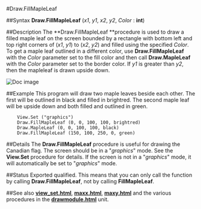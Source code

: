 
#Draw.FillMapleLeaf

##Syntax
**Draw.FillMapleLeaf** (_x1_, _y1_, _x2_, _y2_, _Color_ : **int**)



##Description
The **Draw.FillMapleLeaf **procedure is used to draw a filled maple leaf on the screen bounded by a rectangle with bottom left and top right corners of (_x1_, _y1_) to (_x2_, _y2_) and filled using the specified _Color_. To get a maple leaf outlined in a different color, use **Draw.FillMapleLeaf** with the _Color_ parameter set to the fill color and then call **Draw.MapleLeaf**  with the _Color_ parameter set to the border color. If _y1_ is greater than _y2_, then the mapleleaf is drawn upside down.

![Doc image](draw_fillmapleleaf01.gif)


##Example
This program will draw two maple leaves beside each other. The first will be outlined in black and filled in brightred. The second maple leaf will be upside down and both filled and outlined in green.


        View.Set ("graphics")
        Draw.FillMapleLeaf (0, 0, 100, 100, brightred)
        Draw.MapleLeaf (0, 0, 100, 100, black)
        Draw.FillMapleLeaf (150, 100, 250, 0, green)
##Details
The **Draw.FillMapleLeaf** procedure is useful for drawing the Canadian flag.
The screen should be in a "_graphics_" mode. See the **View.Set** procedure for details. If the screen is not in a "_graphics_" mode, it will automatically be set to "_graphics_" mode.



##Status
Exported qualified.
This means that you can only call the function by calling **Draw.FillMapleLeaf**, not by calling **FillMapleLeaf**.



##See also
**[view_set.html](View.Set)**, **[maxx.html](maxx)**, **[maxy.html](maxy)** and the various procedures in the **[drawmodule.html](Draw)** unit.


